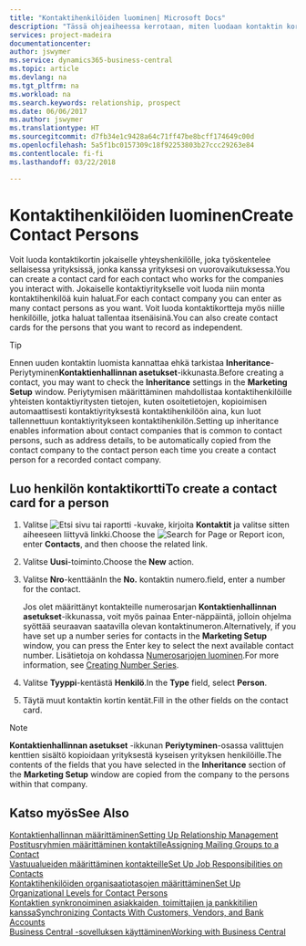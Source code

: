 ```yaml
---
title: "Kontaktihenkilöiden luominen| Microsoft Docs"
description: "Tässä ohjeaiheessa kerrotaan, miten luodaan kontaktin kortti kullekin sellaiselle uudelle henkilölle tai prospektille, joiden kanssa sinulla on liikesuhde."
services: project-madeira
documentationcenter: 
author: jswymer
ms.service: dynamics365-business-central
ms.topic: article
ms.devlang: na
ms.tgt_pltfrm: na
ms.workload: na
ms.search.keywords: relationship, prospect
ms.date: 06/06/2017
ms.author: jswymer
ms.translationtype: HT
ms.sourcegitcommit: d7fb34e1c9428a64c71ff47be8bcff174649c00d
ms.openlocfilehash: 5a5f1bc0157309c18f92253803b27ccc29263e84
ms.contentlocale: fi-fi
ms.lasthandoff: 03/22/2018

---
```

# <a name="create-contact-persons"></a><span data-ttu-id="39e17-103">Kontaktihenkilöiden luominen</span><span class="sxs-lookup"><span data-stu-id="39e17-103">Create Contact Persons</span></span>
<span data-ttu-id="39e17-104">Voit luoda kontaktikortin jokaiselle yhteyshenkilölle, joka työskentelee sellaisessa yrityksissä, jonka kanssa yrityksesi on vuorovaikutuksessa.</span><span class="sxs-lookup"><span data-stu-id="39e17-104">You can create a contact card for each contact who works for the companies you interact with.</span></span> <span data-ttu-id="39e17-105">Jokaiselle kontaktiyritykselle voit luoda niin monta kontaktihenkilöä kuin haluat.</span><span class="sxs-lookup"><span data-stu-id="39e17-105">For each contact company you can enter as many contact persons as you want.</span></span> <span data-ttu-id="39e17-106">Voit luoda kontaktikortteja myös niille henkilöille, jotka haluat tallentaa itsenäisinä.</span><span class="sxs-lookup"><span data-stu-id="39e17-106">You can also create contact cards for the persons that you want to record as independent.</span></span>

> [!TIP]  
>   <span data-ttu-id="39e17-107">Ennen uuden kontaktin luomista kannattaa ehkä tarkistaa **Inheritance**-Periytyminen**Kontaktienhallinnan asetukset**-ikkunasta.</span><span class="sxs-lookup"><span data-stu-id="39e17-107">Before creating a contact, you may want to check the **Inheritance** settings in the **Marketing Setup** window.</span></span> <span data-ttu-id="39e17-108">Periytymisen määrittäminen mahdollistaa kontaktihenkilöille yhteisten kontaktiyritysten tietojen, kuten osoitetietojen, kopioimisen automaattisesti kontaktiyrityksestä kontaktihenkilöön aina, kun luot tallennettuun kontaktiyritykseen kontaktihenkilön.</span><span class="sxs-lookup"><span data-stu-id="39e17-108">Setting up inheritance enables information about contact companies that is common to contact persons, such as address details, to be automatically copied from the contact company to the contact person each time you create a contact person for a recorded contact company.</span></span>

## <a name="to-create-a-contact-card-for-a-person"></a><span data-ttu-id="39e17-109">Luo henkilön kontaktikortti</span><span class="sxs-lookup"><span data-stu-id="39e17-109">To create a contact card for a person</span></span>
1. <span data-ttu-id="39e17-110">Valitse ![Etsi sivu tai raportti](media/ui-search/search_small.png "Etsi sivu tai raportti -kuvake") -kuvake, kirjoita **Kontaktit** ja valitse sitten aiheeseen liittyvä linkki.</span><span class="sxs-lookup"><span data-stu-id="39e17-110">Choose the ![Search for Page or Report](media/ui-search/search_small.png "Search for Page or Report icon") icon, enter **Contacts**, and then choose the related link.</span></span>
2. <span data-ttu-id="39e17-111">Valitse **Uusi**-toiminto.</span><span class="sxs-lookup"><span data-stu-id="39e17-111">Choose the **New** action.</span></span>
3. <span data-ttu-id="39e17-112">Valitse **Nro**-kenttään</span><span class="sxs-lookup"><span data-stu-id="39e17-112">In the **No.**</span></span> <span data-ttu-id="39e17-113">kontaktin numero.</span><span class="sxs-lookup"><span data-stu-id="39e17-113">field, enter a number for the contact.</span></span>

    <span data-ttu-id="39e17-114">Jos olet määrittänyt kontakteille numerosarjan **Kontaktienhallinnan asetukset**-ikkunassa, voit myös painaa Enter-näppäintä, jolloin ohjelma syöttää seuraavan saatavilla olevan kontaktinumeron.</span><span class="sxs-lookup"><span data-stu-id="39e17-114">Alternatively, if you have set up a number series for contacts in the **Marketing Setup** window, you can press the Enter key to select the next available contact number.</span></span> <span data-ttu-id="39e17-115">Lisätietoja on kohdassa [Numerosarjojen luominen](ui-create-number-series.md).</span><span class="sxs-lookup"><span data-stu-id="39e17-115">For more information, see [Creating Number Series](ui-create-number-series.md).</span></span>
4. <span data-ttu-id="39e17-116">Valitse **Tyyppi**-kentästä **Henkilö**.</span><span class="sxs-lookup"><span data-stu-id="39e17-116">In the **Type** field, select **Person**.</span></span>
5. <span data-ttu-id="39e17-117">Täytä muut kontaktin kortin kentät.</span><span class="sxs-lookup"><span data-stu-id="39e17-117">Fill in the other fields on the contact card.</span></span>

> [!NOTE]  
>   <span data-ttu-id="39e17-118">**Kontaktienhallinnan asetukset** -ikkunan **Periytyminen**-osassa valittujen kenttien sisältö kopioidaan yrityksestä kyseisen yrityksen henkilöille.</span><span class="sxs-lookup"><span data-stu-id="39e17-118">The contents of the fields that you have selected in the **Inheritance** section of the **Marketing Setup** window are copied from the company to the persons within that company.</span></span>

## <a name="see-also"></a><span data-ttu-id="39e17-119">Katso myös</span><span class="sxs-lookup"><span data-stu-id="39e17-119">See Also</span></span>
[<span data-ttu-id="39e17-120">Kontaktienhallinnan määrittäminen</span><span class="sxs-lookup"><span data-stu-id="39e17-120">Setting Up Relationship Management</span></span>](marketing-setup-marketing.md)  
[<span data-ttu-id="39e17-121">Postitusryhmien määrittäminen kontaktille</span><span class="sxs-lookup"><span data-stu-id="39e17-121">Assigning Mailing Groups to a Contact</span></span>](marketing-mailing-groups.md#AssignMailGroupContact)  
[<span data-ttu-id="39e17-122">Vastuualueiden määrittäminen kontakteille</span><span class="sxs-lookup"><span data-stu-id="39e17-122">Set Up Job Responsibilities on Contacts</span></span>](marketing-job-responsibilities.md)  
[<span data-ttu-id="39e17-123">Kontaktihenkilöiden organisaatiotasojen määrittäminen</span><span class="sxs-lookup"><span data-stu-id="39e17-123">Set Up Organizational Levels for Contact Persons</span></span>](marketing-organizational-levels.md)  
[<span data-ttu-id="39e17-124">Kontaktien synkronoiminen asiakkaiden, toimittajien ja pankkitilien kanssa</span><span class="sxs-lookup"><span data-stu-id="39e17-124">Synchronizing Contacts With Customers, Vendors, and Bank Accounts</span></span>](marketing-synchronize-contacts-customers-vendors-bank-accounts.md)  
[<span data-ttu-id="39e17-125">Business Central -sovelluksen käyttäminen</span><span class="sxs-lookup"><span data-stu-id="39e17-125">Working with Business Central</span></span>](ui-work-product.md)  

